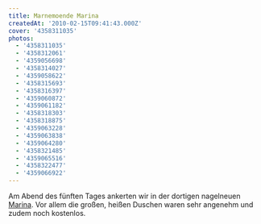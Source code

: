 ```yaml
---
title: Marnemoende Marina
createdAt: '2010-02-15T09:41:43.000Z'
cover: '4358311035'
photos:
  - '4358311035'
  - '4358312061'
  - '4359056698'
  - '4358314027'
  - '4359058622'
  - '4358315693'
  - '4358316397'
  - '4359060872'
  - '4359061182'
  - '4358318303'
  - '4358318875'
  - '4359063228'
  - '4359063838'
  - '4359064280'
  - '4358321485'
  - '4359065516'
  - '4358322477'
  - '4359066922'
---
```


Am Abend des fünften Tages ankerten wir in der dortigen nagelneuen [Marina](http://marnemoende.nl/). Vor allem die großen, heißen Duschen waren sehr angenehm und zudem noch kostenlos.